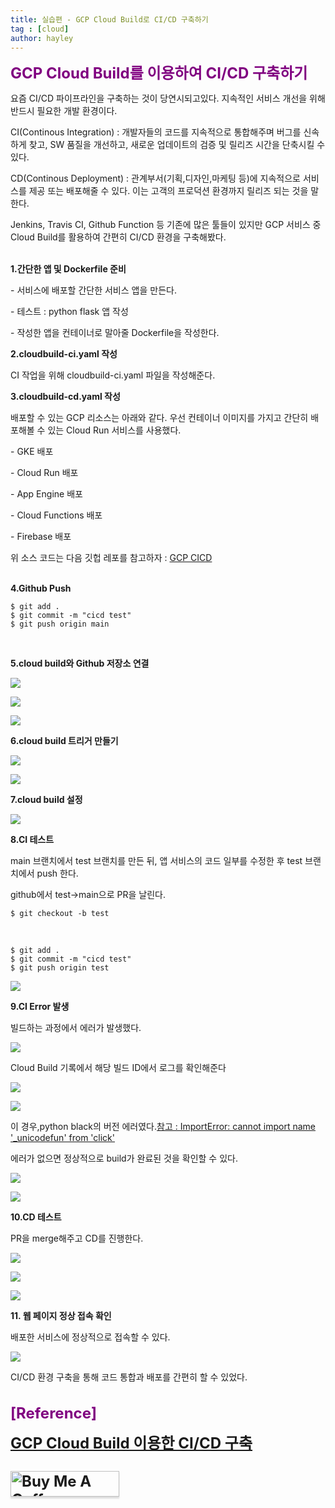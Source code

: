 ```yaml
---
title: 실습편 - GCP Cloud Build로 CI/CD 구축하기
tag : [cloud]
author: hayley
---
```


<font size="5" color="purple"><b>GCP Cloud Build를 이용하여 CI/CD 구축하기</b></font>
<p>요즘 CI/CD 파이프라인을 구축하는 것이 당연시되고있다. 지속적인 서비스 개선을 위해 반드시 필요한 개발 환경이다.
<br>  
<p>CI(Continous Integration) : 개발자들의 코드를 지속적으로 통합해주며 버그를 신속하게 찾고, SW 품질을 개선하고, 새로운 업데이트의 검증 및 릴리즈 시간을 단축시킬 수 있다.
<p>CD(Continous Deployment) : 관계부서(기획,디자인,마케팅 등)에 지속적으로 서비스를 제공 또는 배포해줄 수 있다. 이는 고객의 프로덕션 환경까지 릴리즈 되는 것을 말한다. 
<p>Jenkins, Travis CI, Github Function 등 기존에 많은 툴들이 있지만 GCP 서비스 중 Cloud Build를 활용하여 간편히 CI/CD 환경을 구축해봤다.
<br>
<br>  
<p><b>1.간단한 앱 및 Dockerfile 준비</b>  
<p>- 서비스에 배포할 간단한 서비스 앱을 만든다. 
<p>- 테스트 : python flask 앱 작성
<br>
<p>- 작성한 앱을 컨테이너로 말아줄 Dockerfile을 작성한다.  
<br>  
<p><b>2.cloudbuild-ci.yaml 작성 </b>  
<p>CI 작업을 위해 cloudbuild-ci.yaml 파일을 작성해준다.
<br>
<p><b>3.cloudbuild-cd.yaml 작성 </b>  
<p>배포할 수 있는 GCP 리소스는 아래와 같다. 우선 컨테이너 이미지를 가지고 간단히 배포해볼 수 있는 Cloud Run 서비스를 사용했다.  
<p>- GKE 배포
<p>- Cloud Run 배포
<p>- App Engine 배포
<p>- Cloud Functions 배포
<p>- Firebase 배포  
<p>위 소스 코드는 다음 깃헙 레포를 참고하자 : <a href="https://github.com/hayleyshim/gcp-cicd">GCP CICD </a> 
<br>
<br>  
<p><b>4.Github Push </b> 
<br>    
<p><pre><code>$ git add .                                                      
$ git commit -m "cicd test"                     
$ git push origin main</code></pre>
<br>
<p><b>5.cloud build와 Github 저장소 연결 </b>  
<p><img src="https://github.com/hayleyshim/hayleyshim.github.io/blob/master/assets/images/projects/cicd1.PNG?raw=true">       
<p><img src="https://github.com/hayleyshim/hayleyshim.github.io/blob/master/assets/images/projects/cicd2.PNG?raw=true">       
<p><img src="https://github.com/hayleyshim/hayleyshim.github.io/blob/master/assets/images/projects/cicd3.PNG?raw=true">       
<br>
<p><b>6.cloud build 트리거 만들기 </b>   
<p><img src="https://github.com/hayleyshim/hayleyshim.github.io/blob/master/assets/images/projects/cicd4.PNG?raw=true">       
<p><img src="https://github.com/hayleyshim/hayleyshim.github.io/blob/master/assets/images/projects/cicd5.PNG?raw=true">       
<br>
<p><b>7.cloud build 설정 </b>   
<p><img src="https://github.com/hayleyshim/hayleyshim.github.io/blob/master/assets/images/projects/cicd6.PNG?raw=true">       
<br>
<p><b>8.CI 테스트 </b>  
<p>main 브랜치에서 test 브랜치를 만든 뒤, 앱 서비스의 코드 일부를 수정한 후 test 브랜치에서 push 한다.
<p>github에서 test->main으로 PR을 날린다. 
<p><pre><code>$ git checkout -b test </code></pre>
<br>
<p><pre><code>$ git add .                                                      
$ git commit -m "cicd test"                     
$ git push origin test</code></pre>  
<p><img src="https://github.com/hayleyshim/hayleyshim.github.io/blob/master/assets/images/projects/cicd7.PNG?raw=true">   
<br>
<p><b>9.CI Error 발생 </b>
<p>빌드하는 과정에서 에러가 발생했다.
<p><img src="https://github.com/hayleyshim/hayleyshim.github.io/blob/master/assets/images/projects/cicd8.PNG?raw=true">  
<p>Cloud Build 기록에서 해당 빌드 ID에서 로그를 확인해준다
<p><img src="https://github.com/hayleyshim/hayleyshim.github.io/blob/master/assets/images/projects/cicd9.PNG?raw=true">             
<p><img src="https://github.com/hayleyshim/hayleyshim.github.io/blob/master/assets/images/projects/cicd10.PNG?raw=true">    
<p>이 경우,python black의 버전 에러였다.<a href="https://stackoverflow.com/questions/71673404/importerror-cannot-import-name-unicodefun-from-click">참고 : ImportError: cannot import name '_unicodefun' from 'click'</a>  
<p>에러가 없으면 정상적으로 build가 완료된 것을 확인할 수 있다.   
<p><img src="https://github.com/hayleyshim/hayleyshim.github.io/blob/master/assets/images/projects/cicd11.PNG?raw=true">    
<p><img src="https://github.com/hayleyshim/hayleyshim.github.io/blob/master/assets/images/projects/cicd12.PNG?raw=true">      
<br>
<p><b>10.CD 테스트 </b>    
<p>PR을 merge해주고 CD를 진행한다.   
<p><img src="https://github.com/hayleyshim/hayleyshim.github.io/blob/master/assets/images/projects/cicd13.PNG?raw=true">   
<p><img src="https://github.com/hayleyshim/hayleyshim.github.io/blob/master/assets/images/projects/cicd14.PNG?raw=true"> 
<p><img src="https://github.com/hayleyshim/hayleyshim.github.io/blob/master/assets/images/projects/cicd15.PNG?raw=true">   
<br>
<p><b>11. 웹 페이지 정상 접속 확인</b>
<p>배포한 서비스에 정상적으로 접속할 수 있다.
<p><img src="https://github.com/hayleyshim/hayleyshim.github.io/blob/master/assets/images/projects/cicd16.PNG?raw=true"> 
<p>CI/CD 환경 구축을 통해 코드 통합과 배포를 간편히 할 수 있었다.  
<br>
<br>
<br> <font size="5" color="purple"><b>[Reference]
<p><a href="https://dailyheumsi.tistory.com/234">GCP Cloud Build 이용한 CI/CD 구축</a>  
<br>
<br>  
<a href="https://www.buymeacoffee.com/yhshim17" target="_blank"><img src="https://www.buymeacoffee.com/assets/img/custom_images/orange_img.png" alt="Buy Me A Coffee" style="height: 41px !important;width: 174px !important;box-shadow: 0px 3px 2px 0px rgba(190, 190, 190, 0.5) !important;-webkit-box-shadow: 0px 3px 2px 0px rgba(190, 190, 190, 0.5) !important;" ></a>


